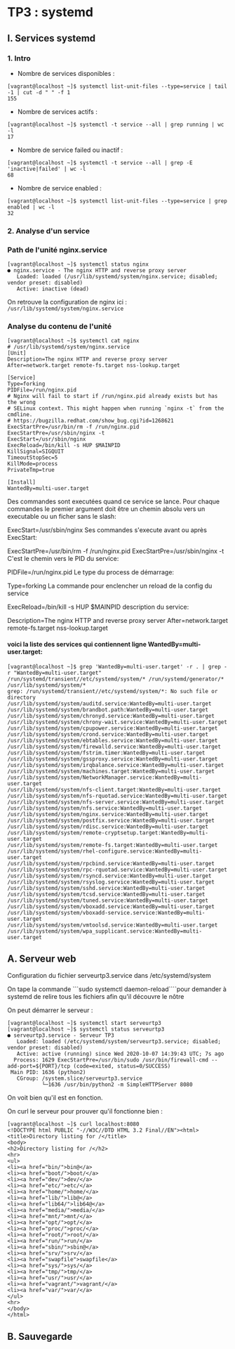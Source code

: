 # TP3 : systemd

## I. Services systemd

### 1. Intro

- Nombre de services disponibles :

```
[vagrant@localhost ~]$ systemctl list-unit-files --type=service | tail -1 | cut -d " " -f 1
155
```

- Nombre de services actifs :

```
[vagrant@localhost ~]$ systemctl -t service --all | grep running | wc -l
17
```

- Nombre de service failed ou inactif :

```
[vagrant@localhost ~]$ systemctl -t service --all | grep -E 'inactive|failed' | wc -l
68
```

- Nombre de service enabled :

```
[vagrant@localhost ~]$ systemctl list-unit-files --type=service | grep enabled | wc -l
32
```

### 2. Analyse d'un service

### Path de l'unité nginx.service

```
[vagrant@localhost ~]$ systemctl status nginx
● nginx.service - The nginx HTTP and reverse proxy server
   Loaded: loaded (/usr/lib/systemd/system/nginx.service; disabled; vendor preset: disabled)
   Active: inactive (dead)
```

On retrouve la configuration de nginx ici : `/usr/lib/systemd/system/nginx.service`

### Analyse du contenu de l'unité

```
[vagrant@localhost ~]$ systemctl cat nginx
# /usr/lib/systemd/system/nginx.service
[Unit]
Description=The nginx HTTP and reverse proxy server
After=network.target remote-fs.target nss-lookup.target

[Service]
Type=forking
PIDFile=/run/nginx.pid
# Nginx will fail to start if /run/nginx.pid already exists but has the wrong
# SELinux context. This might happen when running `nginx -t` from the cmdline.
# https://bugzilla.redhat.com/show_bug.cgi?id=1268621
ExecStartPre=/usr/bin/rm -f /run/nginx.pid
ExecStartPre=/usr/sbin/nginx -t
ExecStart=/usr/sbin/nginx
ExecReload=/bin/kill -s HUP $MAINPID
KillSignal=SIGQUIT
TimeoutStopSec=5
KillMode=process
PrivateTmp=true

[Install]
WantedBy=multi-user.target
```

Des commandes sont executées quand ce service se lance. Pour chaque commandes le premier argument doit être un chemin absolu vers un executable ou un ficher sans le slash:

ExecStart=/usr/sbin/nginx
Ses commandes s'execute avant ou après ExecStart:

ExecStartPre=/usr/bin/rm -f /run/nginx.pid
ExecStartPre=/usr/sbin/nginx -t
C'est le chemin vers le PID du service:

PIDFile=/run/nginx.pid
Le type du process de démarrage:

Type=forking
La commande pour enclencher un reload de la config du service

ExecReload=/bin/kill -s HUP \$MAINPID
description du service:

Description=The nginx HTTP and reverse proxy server
After=network.target remote-fs.target nss-lookup.target

#### voici la liste des services qui contiennent ligne WantedBy=multi-user.target:

```
[vagrant@localhost ~]$ grep 'WantedBy=multi-user.target' -r . | grep -r "WantedBy=multi-user.target" /run/systemd/transient//etc/systemd/system/* /run/systemd/generator/* /usr/lib/systemd/system/*
grep: /run/systemd/transient//etc/systemd/system/*: No such file or directory
/usr/lib/systemd/system/auditd.service:WantedBy=multi-user.target
/usr/lib/systemd/system/brandbot.path:WantedBy=multi-user.target
/usr/lib/systemd/system/chronyd.service:WantedBy=multi-user.target
/usr/lib/systemd/system/chrony-wait.service:WantedBy=multi-user.target
/usr/lib/systemd/system/cpupower.service:WantedBy=multi-user.target
/usr/lib/systemd/system/crond.service:WantedBy=multi-user.target
/usr/lib/systemd/system/ebtables.service:WantedBy=multi-user.target
/usr/lib/systemd/system/firewalld.service:WantedBy=multi-user.target
/usr/lib/systemd/system/fstrim.timer:WantedBy=multi-user.target
/usr/lib/systemd/system/gssproxy.service:WantedBy=multi-user.target
/usr/lib/systemd/system/irqbalance.service:WantedBy=multi-user.target
/usr/lib/systemd/system/machines.target:WantedBy=multi-user.target
/usr/lib/systemd/system/NetworkManager.service:WantedBy=multi-user.target
/usr/lib/systemd/system/nfs-client.target:WantedBy=multi-user.target
/usr/lib/systemd/system/nfs-rquotad.service:WantedBy=multi-user.target
/usr/lib/systemd/system/nfs-server.service:WantedBy=multi-user.target
/usr/lib/systemd/system/nfs.service:WantedBy=multi-user.target
/usr/lib/systemd/system/nginx.service:WantedBy=multi-user.target
/usr/lib/systemd/system/postfix.service:WantedBy=multi-user.target
/usr/lib/systemd/system/rdisc.service:WantedBy=multi-user.target
/usr/lib/systemd/system/remote-cryptsetup.target:WantedBy=multi-user.target
/usr/lib/systemd/system/remote-fs.target:WantedBy=multi-user.target
/usr/lib/systemd/system/rhel-configure.service:WantedBy=multi-user.target
/usr/lib/systemd/system/rpcbind.service:WantedBy=multi-user.target
/usr/lib/systemd/system/rpc-rquotad.service:WantedBy=multi-user.target
/usr/lib/systemd/system/rsyncd.service:WantedBy=multi-user.target
/usr/lib/systemd/system/rsyslog.service:WantedBy=multi-user.target
/usr/lib/systemd/system/sshd.service:WantedBy=multi-user.target
/usr/lib/systemd/system/tcsd.service:WantedBy=multi-user.target
/usr/lib/systemd/system/tuned.service:WantedBy=multi-user.target
/usr/lib/systemd/system/vboxadd.service:WantedBy=multi-user.target
/usr/lib/systemd/system/vboxadd-service.service:WantedBy=multi-user.target
/usr/lib/systemd/system/vmtoolsd.service:WantedBy=multi-user.target
/usr/lib/systemd/system/wpa_supplicant.service:WantedBy=multi-user.target
```

## A. Serveur web

Configuration du fichier serveurtp3.service dans /etc/systemd/system

On tape la commande ```sudo systemctl daemon-reload````pour demander à systemd de relire tous les fichiers afin qu'il découvre le nôtre

On peut démarrer le serveur :

```
[vagrant@localhost ~]$ systemctl start serveurtp3
[vagrant@localhost ~]$ systemctl status serveurtp3
● serveurtp3.service - Serveur TP3
   Loaded: loaded (/etc/systemd/system/serveurtp3.service; disabled; vendor preset: disabled)
   Active: active (running) since Wed 2020-10-07 14:39:43 UTC; 7s ago
  Process: 1629 ExecStartPre=/usr/bin/sudo /usr/bin/firewall-cmd --add-port=${PORT}/tcp (code=exited, status=0/SUCCESS)
 Main PID: 1636 (python2)
   CGroup: /system.slice/serveurtp3.service
           └─1636 /usr/bin/python2 -m SimpleHTTPServer 8080
```

On voit bien qu'il est en fonction.

On curl le serveur pour prouver qu'il fonctionne bien :

```
[vagrant@localhost ~]$ curl localhost:8080
<!DOCTYPE html PUBLIC "-//W3C//DTD HTML 3.2 Final//EN"><html>
<title>Directory listing for /</title>
<body>
<h2>Directory listing for /</h2>
<hr>
<ul>
<li><a href="bin/">bin@</a>
<li><a href="boot/">boot/</a>
<li><a href="dev/">dev/</a>
<li><a href="etc/">etc/</a>
<li><a href="home/">home/</a>
<li><a href="lib/">lib@</a>
<li><a href="lib64/">lib64@</a>
<li><a href="media/">media/</a>
<li><a href="mnt/">mnt/</a>
<li><a href="opt/">opt/</a>
<li><a href="proc/">proc/</a>
<li><a href="root/">root/</a>
<li><a href="run/">run/</a>
<li><a href="sbin/">sbin@</a>
<li><a href="srv/">srv/</a>
<li><a href="swapfile">swapfile</a>
<li><a href="sys/">sys/</a>
<li><a href="tmp/">tmp/</a>
<li><a href="usr/">usr/</a>
<li><a href="vagrant/">vagrant/</a>
<li><a href="var/">var/</a>
</ul>
<hr>
</body>
</html>
```

## B. Sauvegarde
